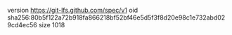 version https://git-lfs.github.com/spec/v1
oid sha256:80b5f122a72b918fa866218bf52bf46e5d5f3f8d20e98c1e732abd029cd4ec56
size 1018

